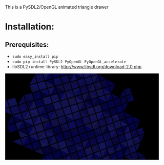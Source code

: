This is a PySDL2/OpenGL animated triangle drawer


# Installation:

## Prerequisites:
* `sudo easy_install pip`
* `sudo pip install PySDL2 PyOpenGL PyOpenGL_accelerate`
* libSDL2 runtime library: http://www.libsdl.org/download-2.0.php


![Demo](blue.png)